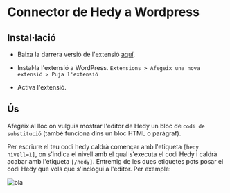 # Connector de Hedy a Wordpress

## Instal·lació 

+ Baixa la darrera versió  de l'extensió [aquí](https://github.com/aniollidon/hedy-on-wordpress/releases).

+ Instal·la l'extensió a WordPress. `Extensions > Afegeix una nova extensió > Puja l'extensió`

+ Activa l'extensió.

## Ús

Afegeix al lloc on vulguis mostrar l'editor de Hedy un bloc de `codi de substitució` (també funciona dins un bloc HTML o paràgraf).

Per escriure el teu codi hedy caldrà començar amb l'etiqueta `[hedy nivell=1]`, on s'indica el nivell amb el qual s'executa el codi Hedy i caldrà acabar amb l'etiqueta `[/hedy]`. Entremig de les dues etiquetes pots posar el codi Hedy que vols que s'inclogui a l'editor. Per exemple:

![bla](https://i.imgur.com/4SveYt3.png)